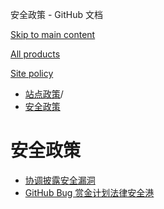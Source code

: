 安全政策 - GitHub 文档

[Skip to main content](#main-content)

[All products](/zh)

[Site policy](/site-policy)

* [站点政策](/zh/site-policy)/
* [安全政策](/zh/site-policy/security-policies)

安全政策
==========

* [协调披露安全漏洞](/zh/site-policy/security-policies/coordinated-disclosure-of-security-vulnerabilities)
* [GitHub Bug 赏金计划法律安全港](/zh/site-policy/security-policies/github-bug-bounty-program-legal-safe-harbor)
